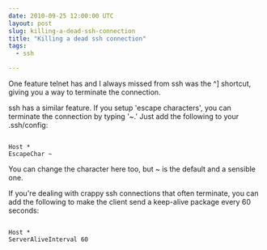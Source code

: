 ```yaml
---
date: 2010-09-25 12:00:00 UTC
layout: post
slug: killing-a-dead-ssh-connection
title: "Killing a dead ssh connection"
tags:
  - ssh

---
```

<p>One feature telnet has and I always missed from ssh was the ^] shortcut, giving you a way to terminate the connection.</p>

<p>ssh has a similar feature. If you setup 'escape characters', you can terminate the connection by typing '~.' Just add the following to your .ssh/config:</p>

```

Host *
EscapeChar ~

```

<p>You can change the character here too, but ~ is the default and a sensible one.</p>

<p>If you're dealing with crappy ssh connections that often terminate, you can add the following to make the client send a keep-alive package every 60 seconds:</p>

```

Host *
ServerAliveInterval 60

```
